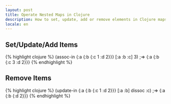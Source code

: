 ```yaml
---
layout: post
title: Operate Nested Maps in Clojure
description: How to set, update, add or remove elements in Clojure maps
locale: en
---
```


## Set/Update/Add Items
{% highlight clojure %}
(assoc-in {:a {:b {:c 1 :d 2}}} [:a :b :c] 3)
;=> {:a {:b {:c 3 :d 2}}}
{% endhighlight %}

## Remove Items
{% highlight clojure %}
(update-in {:a {:b {:c 1 :d 2}}} [:a :b] dissoc :c)
;=> {:a {:b {:d 2}}}
{% endhighlight %}